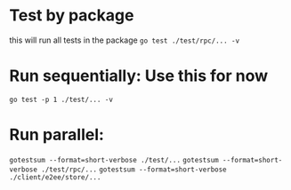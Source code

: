 # Test by package
this will run all tests in the package
`go test ./test/rpc/... -v`

# Run sequentially: Use this for now
`go test -p 1 ./test/... -v`

# Run parallel:
`gotestsum --format=short-verbose ./test/...`
`gotestsum --format=short-verbose ./test/rpc/...`
`gotestsum --format=short-verbose ./client/e2ee/store/...`